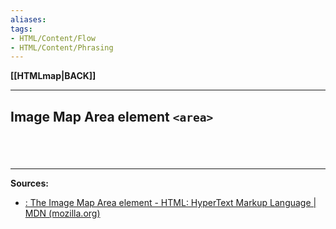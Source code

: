 ```yaml
---
aliases:
tags:
- HTML/Content/Flow
- HTML/Content/Phrasing
---
```

**[[HTMLmap|BACK]]**

---
## Image Map Area element `<area>`

# 

<br>

---
**Sources:**
- [<area>: The Image Map Area element - HTML: HyperText Markup Language | MDN (mozilla.org)](https://developer.mozilla.org/en-US/docs/Web/HTML/Element/area)